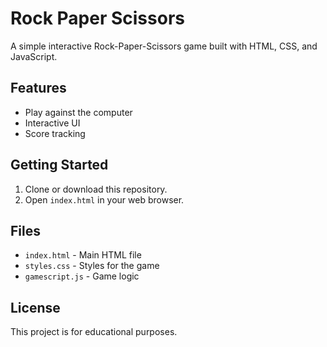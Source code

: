 # Rock Paper Scissors

A simple interactive Rock-Paper-Scissors game built with HTML, CSS, and JavaScript.

## Features
- Play against the computer
- Interactive UI
- Score tracking

## Getting Started
1. Clone or download this repository.
2. Open `index.html` in your web browser.

## Files
- `index.html` - Main HTML file
- `styles.css` - Styles for the game
- `gamescript.js` - Game logic

## License
This project is for educational purposes.
